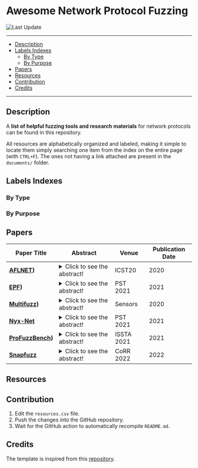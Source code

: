# Awesome Network Protocol Fuzzing

![Last Update](https://img.shields.io/github/last-commit/andreia-oca/awesome-network-protocol-fuzzing)

---

- [Description](#description)
- [Labels Indexes](#labels-indexes)
    - [By Type](#by-type)
    - [By Purpose](#by-purpose)
- [Papers](#papers)
- [Resources](#resources)
- [Contribution](#contribution)
- [Credits](#credits)

---

## Description

A **list of helpful fuzzing tools and research materials** for network protocols can be found in this repository.

All resources are alphabetically organized and labeled, making it simple to locate them simply searching one item from the index on the entire page (with `CTRL+F`). The ones not having a link attached are present in the `documents/` folder.

## Labels Indexes

### By Type



### By Purpose



## Papers

| Paper Title | Abstract | Venue | Publication Date |
| --- | --- | --- | --- |
| **[AFLNET](https://mboehme.github.io/paper/ICST20.AFLNet.pdf))** | <details> <summary>Click to see the abstract!</summary> Server fuzzing is difficult. Unlike simple command-line tools, servers feature a massive state space that can be traversed effectively only with well-defined sequences of input messages. Valid sequences are specified in a protocol. In this paper, we present AFLNET, the first greybox fuzzer for protocol implementations. Unlike existing protocol fuzzers, AFLNET takes a mutational approach and uses state-feedback to guide the fuzzing process. AFLNET is seeded with a corpus of recorded message exchanges between the server and an actual client. No protocol specification or message grammars are required. AFLNET acts as a client and replays variations of the original sequence of messages sent to the server and retains those variations that were effective at increasing the coverage of the code or state space. To identify the server states that are exercised by a message sequence, AFLNET uses the server's response codes. From this feedback, AFLNET identifies progressive regions in the state space, and systematically steers towards such regions. The case studies with AFLNET on two popular protocol implementations demonstrate a substantial performance boost over the state-of the-art. AFLNET discovered two new CVEs which are classified as critical (CVSS score CRITICAL 9.8). </details> | ICST20 | 2020 |
| **[EPF](https://ieeexplore.ieee.org/document/9647801))** | <details> <summary>Click to see the abstract!</summary> Network fuzzing is a complex domain requiring fuzzers to handle highly structured input and communication schemes. In fuzzer development, such protocol-dependent semantics usually cause a focus on applicability: Resulting fuzz engines provide powerful APIs to add new protocols but rarely incorporate algorithmic fuzz improvements like the successful coverage-guidance. This paper aims to combine applicability and well-established algorithms for increased network fuzzing effectiveness. We introduce EPF, a coverage-guided and protocol-aware network fuzzing framework. EPF uses population-based simulated annealing to heuristically schedule packet types during fuzzing. In conjunction with a genetic algorithm that uses coverage metrics as fitness function, the framework steers input generation towards coverage maximization. Users can add protocols by defining packet models and state graphs through a Scapy-powered API. We collect first data in a case study on fuzzing the IEC 60870-5-104 SCADA protocol and compare EPF with AFLNet. Based on a total of 600 CPU days of fuzzing, we measure effectiveness using bug and coverage metrics. We report promising results that a) indicate similar performance to AFLNet without any optimizations and b) point out the potential and shortcomings of our approach. </details> | PST 2021 | 2021 |
| **[Multifuzz](https://www.semanticscholar.org/paper/MultiFuzz%3A-A-Coverage-Based-Multiparty-Protocol-for-Zeng-Lin/270667ae047643d49f98bbeb04c76a6e3d71e368))** | <details> <summary>Click to see the abstract!</summary> The publish/subscribe model has gained prominence in the Internet of things (IoT) network, and both Message Queue Telemetry Transport (MQTT) and Constrained Application Protocol (CoAP) support it. However, existing coverage-based fuzzers may miss some paths when fuzzing such publish/subscribe protocols, because they implicitly assume that there are only two parties in a protocol, which is not true now since there are three parties, i.e., the publisher, the subscriber and the broker. In this paper, we propose MultiFuzz, a new coverage-based multiparty-protocol fuzzer. First, it embeds multiple-connection information in a single input. Second, it uses a message mutation algorithm to stimulate protocol state transitions, without the need of protocol specifications. Third, it uses a new desockmulti module to feed the network messages into the program under test. desockmulti is similar to desock (Preeny), a tool widely used by the community, but it is specially designed for fuzzing and is 10x faster. We implement MultiFuzz based on AFL, and use it to fuzz two popular projects Eclipse Mosquitto and libCoAP. We reported discovered problems to the projects. In addition, we compare MultiFuzz with AFL and two state-of-the-art fuzzers, MOPT and AFLNET, and find it discovering more paths and crashes </details> | Sensors | 2020 |
| **[Nyx-Net](https://arxiv.org/abs/2111.03013)** | <details> <summary>Click to see the abstract!</summary> Coverage-guided fuzz testing ('fuzzing') has become mainstream and we have observed lots of progress in this research area recently. However, it is still challenging to efficiently test network services with existing coverage-guided fuzzing methods. In this paper, we introduce the design and implementation of Nyx-Net, a novel snapshot-based fuzzing approach that can successfully fuzz a wide range of targets spanning servers, clients, games, and even Firefox's Inter-Process Communication (IPC) interface. Compared to state-of-the-art methods, Nyx-Net improves test throughput by up to 300x and coverage found by up to 70%. Additionally, Nyx-Net is able to find crashes in two of ProFuzzBench's targets that no other fuzzer found previously. When using Nyx-Net to play the game Super Mario, Nyx-Net shows speedups of 10-30x compared to existing work. Under some circumstances, Nyx-Net is even able play 'faster than light': solving the level takes less wall-clock time than playing the level perfectly even once. Nyx-Net is able to find previously unknown bugs in servers such as Lighttpd, clients such as MySQL client, and even Firefox's IPC mechanism - demonstrating the strength and versatility of the proposed approach. Lastly, our prototype implementation was awarded a $20.000 bug bounty for enabling fuzzing on previously unfuzzable code in Firefox and solving a long-standing problem at Mozilla. </details> | PST 2021 | 2021 |
| **[ProFuzzBench](https://arxiv.org/abs/2101.05102))** | <details> <summary>Click to see the abstract!</summary> We present a new benchmark (ProFuzzBench) for stateful fuzzing of network protocols. The benchmark includes a suite of representative open-source network servers for popular protocols, and tools to automate experimentation. We discuss challenges and potential directions for future research based on this benchmark. </details> | ISSTA 2021 | 2021 |
| **[Snapfuzz](https://arxiv.org/abs/2201.04048)** | <details> <summary>Click to see the abstract!</summary> In recent years, fuzz testing has benefited from increased computational power and important algorithmic advances, leading to systems that have discovered many critical bugs and vulnerabilities in production software. Despite these successes, not all applications can be fuzzed efficiently. In particular, stateful applications such as network protocol implementations are constrained by their low fuzzing throughput and the need to develop fuzzing harnesses that reset their state and isolate their side effects. In this paper, we present SnapFuzz, a novel fuzzing framework for network applications. SnapFuzz offers a robust architecture that transforms slow asynchronous network communication into fast synchronous communication based on UNIX domain sockets, speeds up all file operations by redirecting them to an in-memory filesystem, and removes the need for many fragile modifications, such as configuring time delays or writing cleanup scripts, together with several other improvements. Using SnapFuzz, we fuzzed five popular networking applications: LightFTP, Dnsmasq, LIVE555, TinyDTLS and Dcmqrscp. We report impressive performance speedups of 72.4x, 49.7x, 24.8x, 23.9x, and 8.5x, respectively, with significantly simpler fuzzing harnesses in all cases. Through its performance advantage, SnapFuzz has also found 12 previously-unknown crashes in these applications. </details> | CoRR 2022 | 2022 |


## Resources



## Contribution

1. Edit the `resources.csv` file.
2. Push the changes into the GitHub repository.
3. Wait for the GitHub action to automatically recompile `README.md`.

## Credits

The template is inspired from this [repository](https://github.com/CyberReasoningSystem/awesome-binary-analysis).
